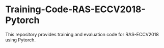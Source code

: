# Training-Code-RAS-ECCV2018-Pytorch
This repository provides training and evaluation code for RAS-ECCV2018 using Pytorch.
